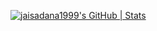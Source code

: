 [![jaisadana1999's GitHub | Stats](https://stats.quine.sh/jaisadana1999/github?theme=light)](https://quine.sh)
